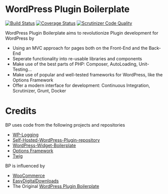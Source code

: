 # WordPress Plugin Boilerplate
[![Build Status](https://travis-ci.org/omarabid/WordPress-Plugin-Boilerplate.svg)](https://travis-ci.org/omarabid/WordPress-Plugin-Boilerplate) [![Coverage Status](https://coveralls.io/repos/omarabid/WordPress-Plugin-Boilerplate/badge.svg)](https://coveralls.io/r/omarabid/WordPress-Plugin-Boilerplate) [![Scrutinizer Code Quality](https://scrutinizer-ci.com/g/omarabid/WordPress-Plugin-Boilerplate/badges/quality-score.png?b=master)](https://scrutinizer-ci.com/g/omarabid/WordPress-Plugin-Boilerplate/?branch=master)

WordPress Plugin Boilerplate aims to revolutionize Plugin development for WordPress by

- Using an MVC approach for pages both on the Front-End and the Back-End
- Seperate functionality into re-usable libraries and components
- Make use of the best parts of PHP: Composer, AutoLoading, Unit-Testing...
- Make use of popular and well-tested frameworks for WordPress, like the Options Framework
- Offer a modern interface for development: Continuous Integration, Scrutinizer, Grunt, Docker

# Credits

BP uses code from the following projects and repositories
- [WP-Logging]( https://pippinsplugins.com/wp-logging/ )
- [Self-Hosted-WordPress-Plugin-repository](https://github.com/omarabid/Self-Hosted-WordPress-Plugin-repository)
- [WordPress-Widget-Boilerplate](https://github.com/tommcfarlin/WordPress-Widget-Boilerplate)
- [Options Framework](https://github.com/devinsays/options-framework-plugin)
- [Twig](http://twig.sensiolabs.org/)

BP is influenced by
- [WooCommerce](https://github.com/woothemes/woocommerce)
- [EasyDigitalDownloads](https://github.com/easydigitaldownloads/Easy-Digital-Downloads)
- The Original [WordPress Plugin Boilerplate](https://github.com/DevinVinson/WordPress-Plugin-Boilerplate)

